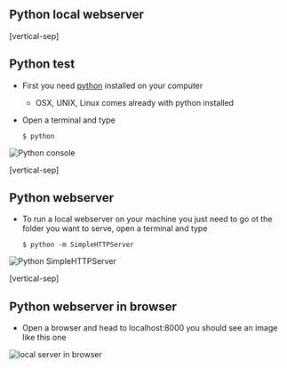 ## Python local webserver

[vertical-sep]

## Python test

* First you need [python](https://www.python.org/downloads/) installed on your computer
    * OSX, UNIX, Linux comes already with python installed

* Open a terminal and type
    
    ```
    $ python
    ```

![Python console][intro02] <!-- .element: class="img_60" -->

[intro02]: images/intro02.jpg

[vertical-sep]

## Python webserver

* To run a local webserver on your machine you just need to go ot the folder you want to serve, open a terminal and type

    ```
    $ python -m SimpleHTTPServer
    ```

![Python SimpleHTTPServer][intro03] <!-- .element: class="img_60" -->

[intro03]: images/intro03.jpg

[vertical-sep]

## Python webserver in browser

* Open a browser and head to localhost:8000 you should see an image like this one

![local server in browser][intro04] <!-- .element: class="img_60" -->

[intro04]: images/intro04.jpg